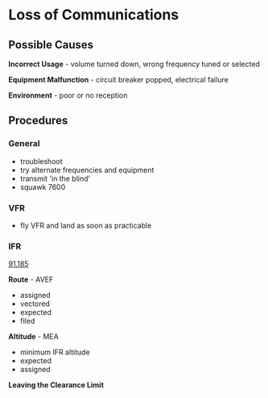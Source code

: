 # Loss of Communications

## Possible Causes

**Incorrect Usage** - volume turned down, wrong frequency tuned or selected

**Equipment Malfunction** - circuit breaker popped, electrical failure

**Environment** - poor or no reception

## Procedures

### General

- troubleshoot
- try alternate frequencies and equipment
- transmit 'in the blind'
- squawk 7600

### VFR

- fly VFR and land as soon as practicable

### IFR

[91.185]()

**Route** - AVEF

- assigned
- vectored
- expected
- filed

**Altitude** - MEA

- minimum IFR altitude
- expected
- assigned

**Leaving the Clearance Limit**
